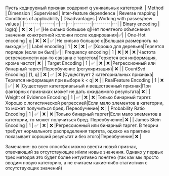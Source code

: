 Пусть кодируемый признак содержит q уникальных категорий.
| Method | Dimension | Supervised | Inter-feature dependence | Reverse mapping | Сonditions of applicability | Disadvantages | Working with passes/new values |
|-------:|:-----:|:-|:--|:--|:--------|:--------|:--|
| Binary encoding | log(q) | :x: | :x: | :white_check_mark: |Не сильно большое q|Нет понятного объяснения значения конктретной колонки после кодирования|:white_check_mark:|
| One-Hot encoding | q | :x: | :x: | :white_check_mark: |Не сильно большое q|Большая размерноть на выходе|:white_check_mark:|
| Label encoding | 1 |  :x: | :x: | :white_check_mark: |Хорошо для деревьев|Теряется порядок (если он был)|:white_check_mark:|
| Frequency encoding | 1 | :x: | :x: | :x: |Частота встречаемости как-то связана с таргетом|Теряется вся информация, кроме частот| :x: |
| Target Encoding | 1 | :white_check_mark: | :x: | :x: |Регрессионный или бинарный таргет|Переобучение (регуляризация)| :x: |
| CountSvd Encoding | [1, q] | :x: | :white_check_mark: | :x: |Существует 2 категориальных признака|Теряется информация при выборе k < q| :x: |
| RealFeature Encoding | 1 | :x: | :white_check_mark: | :x: |Существует категориальный и вещественный признак|При факторных признаках может не дать ожидаемого результата| :x: |
| Weight of Evidence Encoding | 1 | :white_check_mark: | :x: | :x: |Только бинарный таргет. Хорошо с логистической регрессией|Если мало элементов в категории, то может получиться бред. Переобучение| :x: |
| Probability Ratio Encoding | 1 | :white_check_mark: | :x: | :x: |Только бинарный таргет|Если мало элементов в категории, то может получиться бред. Переобучение| :x: |
| James Stein Encoding | 1 | :white_check_mark: | :x: | :x: |Регрессионный или бинарный таргет. В теории требует нормального распределения таргета, одкако на практике показывает хороший результат и без этого|Переобучение| :x: |

Замечание: во всех способах можно ввести новый признак, отвечающий за отсутствующие и/или новые значения. Однако у первых трех методов это будет более интуитивно понятно (так как мы просто вводим новую категорию, а не считаем какие-либо статистики с отсутствующих значений)
